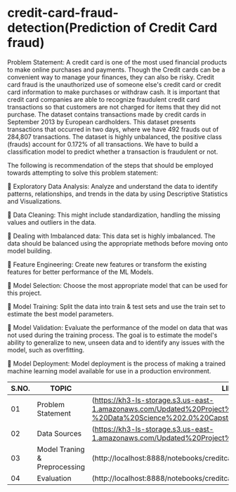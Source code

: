 # credit-card-fraud-detection(Prediction of Credit Card fraud)

Problem Statement:
A credit card is one of the most used financial products to make online purchases and payments. Though the Credit cards can be a convenient way to manage your finances, they can also be risky. Credit card fraud is the unauthorized use of someone else's credit card or credit card information to make purchases or withdraw cash.
It is important that credit card companies are able to recognize fraudulent credit card transactions so that customers are not charged for items that they did not purchase. 
The dataset contains transactions made by credit cards in September 2013 by European cardholders. This dataset presents transactions that occurred in two days, where we have 492 frauds out of 284,807 transactions. The dataset is highly unbalanced, the positive class (frauds) account for 0.172% of all transactions.
We have to build a classification model to predict whether a transaction is fraudulent or not. 

The following is recommendation of the steps that should be employed towards attempting to solve this problem statement: 

	Exploratory Data Analysis: Analyze and understand the data to identify patterns, relationships, and trends in the data by using Descriptive Statistics and Visualizations.

	Data Cleaning: This might include standardization, handling the missing values and outliers in the data. 

	Dealing with Imbalanced data: This data set is highly imbalanced. The data should be balanced using the appropriate methods before moving onto model building.

	Feature Engineering: Create new features or transform the existing features for better performance of the ML Models. 

	Model Selection: Choose the most appropriate model that can be used for this project. 

	Model Training: Split the data into train & test sets and use the train set to estimate the best model parameters. 

	Model Validation: Evaluate the performance of the model on data that was not used during the training process. The goal is to estimate the model's ability to generalize to new, unseen data and to identify any issues with the model, such as overfitting.

	Model Deployment: Model deployment is the process of making a trained machine learning model available for use in a production environment. 



| S.NO.| TOPIC | LINK |
|-|-|-|
|01| Problem Statement |(https://kh3-ls-storage.s3.us-east-1.amazonaws.com/Updated%20Project%20guide%20data%20set/Guide%20-%20Data%20Science%202.0%20Capstone%20Project.docx)
|02| Data Sources | (https://kh3-ls-storage.s3.us-east-1.amazonaws.com/Updated%20Project%20guide%20data%20set/creditcard.csv)
|03| Model Traning & Preprocessing | (http://localhost:8888/notebooks/creditcard.ipynb)
|04| Evaluation | (http://localhost:8888/notebooks/creditcard.ipynb)
